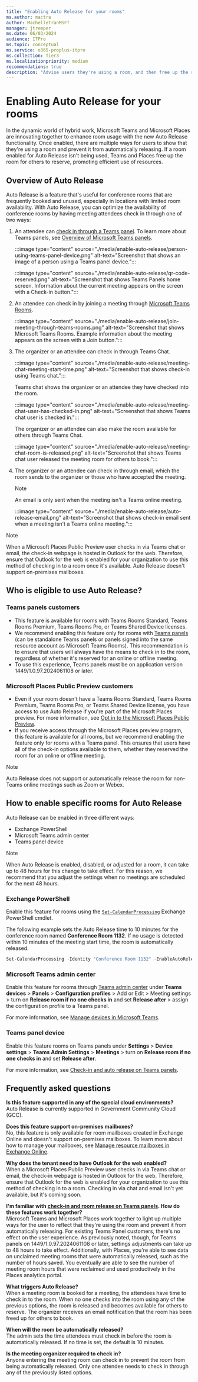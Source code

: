 ```yaml
---
title: "Enabling Auto Release for your rooms"
ms.author: mactra
author: MachelleTranMSFT
manager: jtremper
ms.date: 06/03/2024
audience: ITPro
ms.topic: conceptual
ms.service: o365-proplus-itpro
ms.collection: Tier3
ms.localizationpriority: medium
recommendations: true
description: "Advise users they're using a room, and then free up the room for use by others if no current users are detected."
---
```


# Enabling Auto Release for your rooms

In the dynamic world of hybrid work, Microsoft Teams and Microsoft Places are innovating together to enhance room usage with the new Auto Release functionality. Once enabled, there are multiple ways for users to show that they're using a room and prevent it from automatically releasing. If a room enabled for Auto Release isn't  being used, Teams and Places free up the room for others to reserve, promoting efficient use of resources.

## Overview of Auto Release

Auto Release is a feature that's useful for conference rooms that are frequently booked and unused, especially in locations with limited room availability. With Auto Release, you can optimize the availability of conference rooms by having meeting attendees check in through one of two ways:

1. An attendee can [check in through a Teams panel](/microsoftteams/devices/check-in-and-room-release). To learn more about Teams panels, see [Overview of Microsoft Teams panels](/microsoftteams/devices/overview-teams-panels).

   :::image type="content" source="./media/enable-auto-release/person-using-teams-panel-device.png" alt-text="Screenshot that shows an image of a person using a Teams panel device.":::

   :::image type="content" source="./media/enable-auto-release/qr-code-reserved.png" alt-text="Screenshot that shows Teams Panels home screen. Information about the current meeting appears on the screen with a Check-in button.":::

1. An attendee can check in by joining a meeting through [Microsoft Teams Rooms](/microsoftteams/rooms/).

   :::image type="content" source="./media/enable-auto-release/join-meeting-through-teams-rooms.png" alt-text="Screenshot that shows Microsoft Teams Rooms. Example information about the meeting appears on the screen with a Join button.":::

1. The organizer or an attendee can check in through Teams Chat.

   :::image type="content" source="./media/enable-auto-release/meeting-chat-meeting-start-time.png" alt-text="Screenshot that shows check-in using Teams chat.":::

   Teams chat shows the organizer or an attendee they have checked into the room.

   :::image type="content" source="./media/enable-auto-release/meeting-chat-user-has-checked-in.png" alt-text="Screenshot that shows Teams chat user is checked in.":::

   The organizer or an attendee can also make the room available for others through Teams Chat.

   :::image type="content" source="./media/enable-auto-release/meeting-chat-room-is-released.png" alt-text="Screenshot that shows Teams chat user released the meeting room for others to book.":::

1. The organizer or an attendee can check in through email, which the room sends to the organizer or those who have accepted the meeting.

   > [!NOTE]
   > An email is only sent when the meeting isn't a Teams online meeting.

   :::image type="content" source="./media/enable-auto-release/auto-release-email.png" alt-text="Screenshot that shows check-in email sent when a meeting isn't a Teams online meeting.":::

> [!NOTE]
> When a Microsoft Places Public Preview user checks in via Teams chat or email, the check-in webpage is hosted in Outlook for the web. Therefore, ensure that Outlook for the web is enabled for your organization to use this method of checking in to a room once it's available. Auto Release doesn't support on-premises mailboxes.

## Who is eligible to use Auto Release?

### Teams panels customers

- This feature is available for rooms with Teams Rooms Standard, Teams Rooms Premium, Teams Rooms Pro, or Teams Shared Device licenses.
- We recommend enabling this feature only for rooms with [Teams panels](/microsoftteams/devices/check-in-and-room-release) (can be standalone Teams panels or panels signed into the same resource account as Microsoft Teams Rooms). This recommendation is to ensure that users will always have the means to check in to the room, regardless of whether it's reserved for an online or offline meeting.
- To use this experience, Teams panels must be on application version 1449/1.0.97.2024061108 or later.

### Microsoft Places Public Preview customers

- Even if your room doesn't have a Teams Rooms Standard, Teams Rooms Premium, Teams Rooms Pro, or Teams Shared Device license, you have access to use Auto Release if you're part of the Microsoft Places preview. For more information, see [Opt in to the Microsoft Places Public Preview](opt-in-places-preview.md).
- If you receive access through the Microsoft Places preview program, this feature is available for all rooms, but we recommend enabling the feature only for rooms with a Teams panel. This ensures that users have all of the check-in options available to them, whether they reserved the room for an online or offline meeting.

> [!NOTE]
> Auto Release does not support or automatically release the room for non-Teams online meetings such as Zoom or Webex.

## How to enable specific rooms for Auto Release

Auto Release can be enabled in three different ways:

- Exchange PowerShell
- Microsoft Teams admin center
- Teams panel device

> [!NOTE]
> When Auto Release is enabled, disabled, or adjusted for a room, it can take up to 48 hours for this change to take effect. For this reason, we recommend that you adjust the settings when no meetings are scheduled for the next 48 hours.

### Exchange PowerShell

Enable this feature for rooms using the [`Set-CalendarProcessing`](/powershell/module/exchange/set-calendarprocessing?view=exchange-ps&preserve-view=true) Exchange PowerShell cmdlet.

The following example sets the Auto Release time to 10 minutes for the conference room named **Conference Room 1132**. If no usage is detected within 10 minutes of the meeting start time, the room is automatically released.

```powershell
Set-CalendarProcessing -Identity "Conference Room 1132" -EnableAutoRelease $true -PostReservationMaxClaimTimeInMinutes 10
```

### Microsoft Teams admin center

Enable this feature for rooms through [Teams admin center](https://admin.teams.microsoft.com/) under **Teams devices** > **Panels** > **Configuration profiles** > Add or Edit > Meeting settings > turn on **Release room if no one checks in** and set **Release after** > assign the configuration profile to a Teams panel.

For more information, see [Manage devices in Microsoft Teams](/microsoftteams/devices/device-management).

### Teams panel device

Enable this feature rooms on Teams panels under **Settings** > **Device settings** > **Teams Admin Settings** > **Meetings** > turn on **Release room if no one checks in** and set **Release after**.

For more information, see [Check-in and auto release on Teams panels](/microsoftteams/devices/check-in-and-room-release).

## Frequently asked questions

**Is this feature supported in any of the special cloud environments?**  
Auto Release is currently supported in Government Community Cloud (GCC).

**Does this feature support on-premises mailboxes?**  
No, this feature is only available for room mailboxes created in Exchange Online and doesn't support on-premises mailboxes. To learn more about how to manage your mailboxes, see [Manage resource mailboxes in Exchange Online](/exchange/recipients-in-exchange-online/manage-resource-mailboxes).

**Why does the tenant need to have Outlook for the web enabled?**  
When a Microsoft Places Public Preview user checks in via Teams chat or email, the check-in webpage is hosted in Outlook for the web. Therefore, ensure that Outlook for the web is enabled for your organization to use this method of checking in to a room. Checking in via chat and email isn't yet available, but it's coming soon.

**I'm familiar with [check-in and room release on Teams panels](/microsoftteams/devices/check-in-and-room-release). How do these features work together?**  
Microsoft Teams and Microsoft Places work together to light up multiple ways for the user to reflect that they're using the room and prevent it from automatically releasing. For existing Teams Panel customers, there's no effect on the user experience. As previously noted, though, for Teams panels on 1449/1.0.97.2024061108 or later, settings adjustments can take up to 48 hours to take effect. Additionally, with Places, you're able to see data on unclaimed meeting rooms that were automatically released, such as the number of hours saved. You eventually are able to see the number of meeting room hours that were reclaimed and used productively in the Places analytics portal.  

**What triggers Auto Release?**  
When a meeting room is booked for a meeting, the attendees have time to check in to the room. When no one checks into the room using any of the previous options, the room is released and becomes available for others to reserve. The organizer receives an email notification that the room has been freed up for others to book.

**When will the room be automatically released?**  
The admin sets the time attendees must check in before the room is automatically released. If no time is set, the default is 10 minutes.

**Is the meeting organizer required to check in?**  
Anyone entering the meeting room can check in to prevent the room from being automatically released. Only one attendee needs to check in through any of the previously listed options.  
